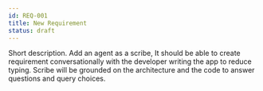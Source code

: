 ```yaml
---
id: REQ-001
title: New Requirement
status: draft
---
```

Short description.
Add an agent as a scribe, It should be able to create requirement conversationally with the developer writing the app to reduce typing.
Scribe will be grounded on the architecture and the code to answer questions and query choices.
